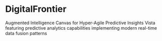# DigitalFrontier
Augmented Intelligence Canvas for Hyper-Agile Predictive Insights Vista featuring predictive analytics capabilities implementing modern real-time data fusion patterns
